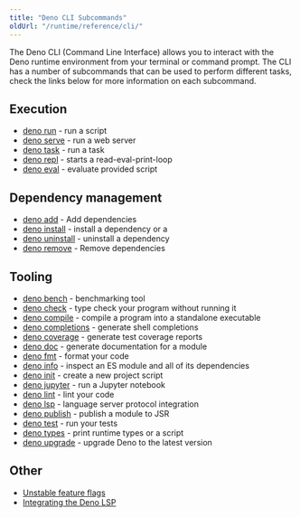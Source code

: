 ```yaml
---
title: "Deno CLI Subcommands"
oldUrl: "/runtime/reference/cli/"
---
```


The Deno CLI (Command Line Interface) allows you to interact with the Deno
runtime environment from your terminal or command prompt. The CLI has a number
of subcommands that can be used to perform different tasks, check the links
below for more information on each subcommand.

## Execution

- [deno run](/runtime/reference/cli/run/) - run a script
- [deno serve](/runtime/reference/cli/serve/) - run a web server
- [deno task](/runtime/reference/cli/task_runner/) - run a task
- [deno repl](/runtime/reference/cli/repl/) - starts a read-eval-print-loop
- [deno eval](/runtime/reference/cli/eval/) - evaluate provided script

## Dependency management

- [deno add](/runtime/reference/cli/add) - Add dependencies
- [deno install](/runtime/reference/cli/install/) - install a dependency or a
- [deno uninstall](/runtime/reference/cli/uninstall/) - uninstall a dependency
- [deno remove](/runtime/reference/cli/remove) - Remove dependencies

## Tooling

- [deno bench](/runtime/reference/cli/benchmarker/) - benchmarking tool
- [deno check](/runtime/reference/cli/check/) - type check your program without
  running it
- [deno compile](/runtime/reference/cli/compiler/) - compile a program into a
  standalone executable
- [deno completions](/runtime/reference/cli/completions/) - generate shell
  completions
- [deno coverage](/runtime/reference/cli/coverage/) - generate test coverage
  reports
- [deno doc](/runtime/reference/cli/documentation_generator/) - generate
  documentation for a module
- [deno fmt](/runtime/reference/cli/formatter/) - format your code
- [deno info](/runtime/reference/cli/dependency_inspector/) - inspect an ES
  module and all of its dependencies
- [deno init](/runtime/reference/cli/init/) - create a new project script
- [deno jupyter](/runtime/reference/cli/jupyter/) - run a Jupyter notebook
- [deno lint](/runtime/reference/cli/linter/) - lint your code
- [deno lsp](/runtime/reference/cli/lsp/) - language server protocol integration
- [deno publish](/runtime/reference/cli/publish/) - publish a module to JSR
- [deno test](/runtime/reference/cli/test/) - run your tests
- [deno types](/runtime/reference/cli/types/) - print runtime types or a script
- [deno upgrade](/runtime/reference/cli/upgrade/) - upgrade Deno to the latest
  version

## Other

- [Unstable feature flags](/runtime/reference/cli/unstable_flags/)
- [Integrating the Deno LSP](/runtime/reference/lsp_integration/)
